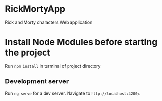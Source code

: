 # RickMortyApp

Rick and Morty characters Web application

# Install Node Modules before starting the project

Run `npm install` in terminal of project directory

## Development server

Run `ng serve` for a dev server. Navigate to `http://localhost:4200/`.